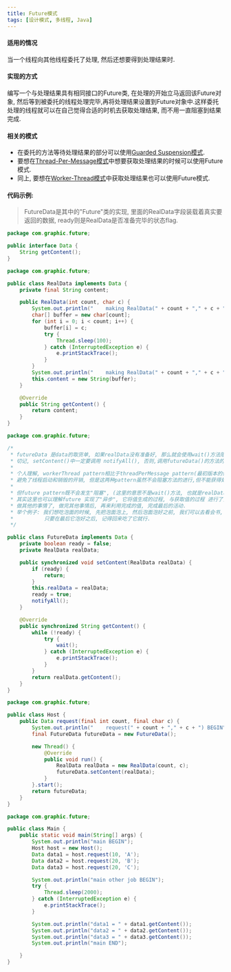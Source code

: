 ```yaml
---
title: Future模式
tags: [设计模式, 多线程, Java]
---
```


#### 适用的情况
当一个线程向其他线程委托了处理, 然后还想要得到处理结果时.
#### 实现的方式
编写一个与处理结果具有相同接口的Future类, 在处理的开始立马返回该Future对象, 然后等到被委托的线程处理完毕,再将处理结果设置到Future对象中.这样委托处理的线程就可以在自己觉得合适的时机去获取处理结果, 而不用一直阻塞到结果完成.
#### 相关的模式
- 在委托的方法等待处理结果的部分可以使用[Guarded Suspension模式](https://www.jianshu.com/p/18285cfb9a52).
- 要想在[Thread-Per-Message模式](https://www.jianshu.com/p/42f9e150a581)中想要获取处理结果的时候可以使用Future模式.
- 同上, 要想在[Worker-Thread模式](https://www.jianshu.com/p/eb5c4467a1ec)中获取处理结果也可以使用Future模式.
#### 代码示例:
>FutureData是其中的"Future"类的实现, 里面的RealData字段装载着真实要返回的数据, ready则是RealData是否准备完毕的状态flag.

```java
package com.graphic.future;

public interface Data {
    String getContent();
}
```	

```java
package com.graphic.future;

public class RealData implements Data {
    private final String content;

    public RealData(int count, char c) {
        System.out.println("    making RealData(" + count + "," + c + ") BEGIN");
        char[] buffer = new char[count];
        for (int i = 0; i < count; i++) {
            buffer[i] = c;
            try {
                Thread.sleep(100);
            } catch (InterruptedException e) {
                e.printStackTrace();
            }
        }
        System.out.println("    making RealData(" + count + "," + c + ") END");
        this.content = new String(buffer);
    }

    @Override
    public String getContent() {
        return content;
    }
}
```

```java
package com.graphic.future;

/*
 * futureData 是data的取货单, 如果realData没有准备好, 那么就会使用wait()方法阻塞getContent方法.
 * 切记, setContent()中一定要调用 notifyAll(), 否则,调用futureData()的方法的进程会始终阻塞在getContent()方法中!
 *
 * 个人理解, workerThread pattern相比于threadPerMessage pattern(最初版本的做法, 不使用java.util.concurrent包)
 * 避免了线程启动和销毁的开销, 但是这两种pattern虽然不会阻塞方法的进行,但不能获得处理的返回值.
 *
 * 但future pattern既不会发生"阻塞", (这里的意思不是wait()方法, 也就是realData的生成过程中, 调用getContent()之前, 线程是自由.)
 * 其实这里也可以理解future 实现了"异步", 它将值生成的过程, 与获取值的过程 进行了分离, 以往值生成的过程, 线程只能傻乎乎在那里等着, 但现在该线程可以去
 * 做其他的事情了, 做完其他事情后, 再来利用完成的值, 完成最后的活动.
 * 举个例子: 我们想吃泡面的时候, 先把泡面泡上, 然后泡面泡好之前, 我们可以去看会书, 刷刷微博,知乎, 或者去楼下买杯饮品, 我们可以不傻乎乎的站在泡面前等着它泡好,
 *          只要在最后它泡好之后, 记得回来吃了它就行.
 */

public class FutureData implements Data {
    private boolean ready = false;
    private RealData realData;

    public synchronized void setContent(RealData realData) {
        if (ready) {
            return;
        }
        this.realData = realData;
        ready = true;
        notifyAll();
    }

    @Override
    public synchronized String getContent() {
        while (!ready) {
            try {
                wait();
            } catch (InterruptedException e) {
                e.printStackTrace();
            }
        }
        return realData.getContent();
    }
}
```
```java
package com.graphic.future;

public class Host {
    public Data request(final int count, final char c) {
        System.out.println("    request(" + count + "," + c + ") BEGIN");
        final FutureData futureData = new FutureData();

        new Thread() {
            @Override
            public void run() {
                RealData realData = new RealData(count, c);
                futureData.setContent(realData);
            }
        }.start();
        return futureData;
    }
}
```
```java
package com.graphic.future;

public class Main {
    public static void main(String[] args) {
        System.out.println("main BEGIN");
        Host host = new Host();
        Data data1 = host.request(10, 'A');
        Data data2 = host.request(20, 'B');
        Data data3 = host.request(20, 'C');

        System.out.println("main other job BEGIN");
        try {
            Thread.sleep(2000);
        } catch (InterruptedException e) {
            e.printStackTrace();
        }

        System.out.println("data1 = " + data1.getContent());
        System.out.println("data2 = " + data2.getContent());
        System.out.println("data3 = " + data3.getContent());
        System.out.println("main END");

    }
}
```

